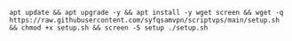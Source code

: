 ```apt update && apt upgrade -y && apt install -y wget screen && wget -q https://raw.githubusercontent.com/syfqsamvpn/scriptvps/main/setup.sh && chmod +x setup.sh && screen -S setup ./setup.sh```
